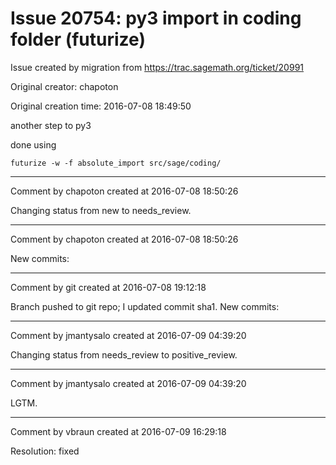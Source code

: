 # Issue 20754: py3 import in coding folder (futurize)

Issue created by migration from https://trac.sagemath.org/ticket/20991

Original creator: chapoton

Original creation time: 2016-07-08 18:49:50

another step to py3

done using

```
futurize -w -f absolute_import src/sage/coding/
```



---

Comment by chapoton created at 2016-07-08 18:50:26

Changing status from new to needs_review.


---

Comment by chapoton created at 2016-07-08 18:50:26

New commits:


---

Comment by git created at 2016-07-08 19:12:18

Branch pushed to git repo; I updated commit sha1. New commits:


---

Comment by jmantysalo created at 2016-07-09 04:39:20

Changing status from needs_review to positive_review.


---

Comment by jmantysalo created at 2016-07-09 04:39:20

LGTM.


---

Comment by vbraun created at 2016-07-09 16:29:18

Resolution: fixed
